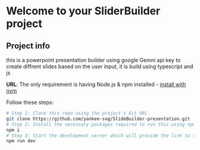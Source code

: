 # Welcome to your SliderBuilder project

## Project info
this is a powerpoint presentation builder using google Gemni api key to create diffrent slides based on the user input,
it is build using typescript and js

**URL**: 
The only requirement is having Node.js & npm installed - [install with nvm](https://github.com/nvm-sh/nvm#installing-and-updating)

Follow these steps:

```sh
# Step 1: Clone this repo using the project's Git URL.
git clone https://github.com/yankee-svg/SlideBuilder-presentation.git
# Step 2: Install the necessary packages required to run this using npm command  
npm i
# Step 3: Start the development server which will provide the link to the local website
npm run dev

